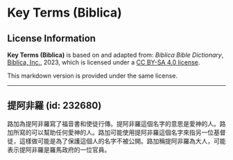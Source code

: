 # Key Terms (Biblica)

## License Information

**Key Terms (Biblica)** is based on and adapted from: _Biblica Bible Dictionary_, [Biblica, Inc.](https://www.biblica.com/), 2023, which is licensed under a [CC BY-SA 4.0 license](https://creativecommons.org/licenses/by-sa/4.0/legalcode.en).

This markdown version is provided under the same license.



--------------------------------

## 提阿非羅 (id: 232680)

路加為提阿非羅寫了福音書和使徒行傳。提阿非羅這個名字的意思是愛神的人。路加所寫的可以幫助任何愛神的人。路加可能使用提阿非羅這個名字來指另一位基督徒，這樣做可能是為了保護這個人的名字不被公開。路加稱提阿非羅為大人，可能表示提阿非羅是羅馬政府的一位官員。


